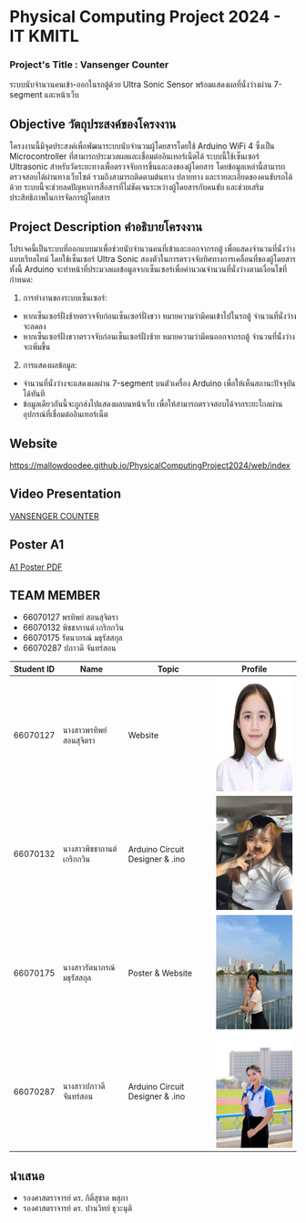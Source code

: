 # Physical Computing Project 2024 - IT KMITL
### Project's Title : Vansenger Counter
ระบบนับจำนวนคนเข้า-ออกในรถตู้ด้วย Ultra Sonic Sensor พร้อมแสดงผลที่นั่งว่างผ่าน 7-segment และหน้าเว็บ
## Objective วัตถุประสงค์ของโครงงาน
โครงงานนี้มีจุดประสงค์เพื่อพัฒนาระบบนับจำนวนผู้โดยสารโดยใช้ Arduino WiFi 4 ซึ่งเป็น Microcontroller ที่สามารถประมวลผลและเชื่อมต่ออินเทอร์เน็ตได้ ระบบนี้ใช้เซ็นเซอร์ Ultrasonic สำหรับวัดระยะทางเพื่อตรวจจับการขึ้นและลงของผู้โดยสาร โดยข้อมูลเหล่านี้สามารถตรวจสอบได้ผ่านทางเว็บไซต์ รวมถึงสามารถติดตามต้นทาง ปลายทาง และรายละเอียดของคนขับรถได้ด้วย ระบบนี้จะช่วยลดปัญหาการสื่อสารที่ไม่ชัดเจนระหว่างผู้โดยสารกับคนขับ และช่วยเสริมประสิทธิภาพในการจัดการผู้โดยสาร


## Project Description คำอธิบายโครงงาน
โปรเจคนี้เป็นระบบที่ออกแบบมาเพื่อช่วยนับจำนวนคนที่เข้าและออกจากรถตู้ เพื่อแสดงจำนวนที่นั่งว่างแบบเรียลไทม์ โดยใช้เซ็นเซอร์ Ultra Sonic สองตัวในการตรวจจับทิศทางการเคลื่อนที่ของผู้โดยสาร ทั้งนี้ Arduino จะทำหน้าที่ประมวลผลข้อมูลจากเซ็นเซอร์เพื่อคำนวณจำนวนที่นั่งว่างตามเงื่อนไขที่กำหนด:

 1. การทำงานของระบบเซ็นเซอร์:
 * หากเซ็นเซอร์ฝั่งซ้ายตรวจจับก่อนเซ็นเซอร์ฝั่งขวา หมายความว่ามีคนเข้าไปในรถตู้ จำนวนที่นั่งว่างจะลดลง
 * หากเซ็นเซอร์ฝั่งขวาตรวจจับก่อนเซ็นเซอร์ฝั่งซ้าย หมายความว่ามีคนออกจากรถตู้ จำนวนที่นั่งว่างจะเพิ่มขึ้น
 2. การแสดงผลข้อมูล:
 * จำนวนที่นั่งว่างจะแสดงผลผ่าน 7-segment บนตัวเครื่อง Arduino เพื่อให้เห็นสถานะปัจจุบันได้ทันที
 * ข้อมูลเดียวกันนี้จะถูกส่งไปแสดงผลบนหน้าเว็บ เพื่อให้สามารถตรวจสอบได้จากระยะไกลผ่านอุปกรณ์ที่เชื่อมต่ออินเทอร์เน็ต

## Website
https://mallowdoodee.github.io/PhysicalComputingProject2024/web/index

## Video Presentation
[VANSENGER COUNTER](https://youtu.be/k6WqcArX3Ns?si=X9XE2-Kmy4_-SsKC)

## Poster A1
[A1 Poster PDF](A1%20Poster.pdf)

## TEAM MEMBER
* 66070127 พรทิพย์ สอนสุจิตรา
* 66070132 พิชชากานต์ เกริกกวิน
* 66070175 รัตนาภรณ์ มธุรัสสกุล
* 66070287 ปภาวดี จันทร์สอน

|Student ID|Name|Topic|Profile|
|--|--|--|--|
| 66070127 | นางสาวพรทิพย์ สอนสุจิตรา | Website | <img alt="66070127" height="200" src="assets/66070127.JPG" width="200"/> |
| 66070132 | นางสาวพิชชากานต์ เกริกกวิน | Arduino Circuit Designer & .ino |<img alt="66070132" height="200" src="assets/66070132.jpg" width="150"/>|
| 66070175 | นางสาวรัตนาภรณ์ มธุรัสสกุล | Poster & Website |<img alt="66070175" height="200" src="assets/66070175.jpg" width="150"/>|
| 66070287 | นางสาวปภาวดี จันทร์สอน | Arduino Circuit Designer & .ino |<img alt="66070287" height="200" src="assets/66070287.jpg" width="150"/>|

## นำเสนอ
* รองศาสตราจารย์ ดร. กิติ์สุชาต พสุภา
* รองศาสตราจารย์ ดร. ปานวิทย์ ธุวะนุติ
